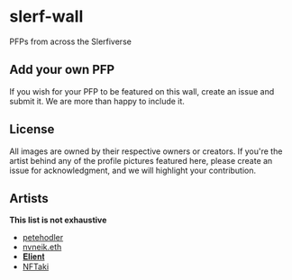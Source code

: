 # slerf-wall

PFPs from across the Slerfiverse

## Add your own PFP

If you wish for your PFP to be featured on this wall, create an 
issue and submit it. We are more than happy to include it.

## License

All images are owned by their respective owners or creators. 
If you're the artist behind any of the profile pictures featured 
here, please create an issue for acknowledgment, and we will 
highlight your contribution.

## Artists

**This list is not exhaustive**

- [petehodler](https://x.com/HodlerPete)
- [nvneik.eth](https://x.com/nvneik)
- [𝐄𝐥𝐢𝐞𝐧𝐭](https://twitter.com/eelient747)
- [NFTaki](https://twitter.com/yrbtaki)

